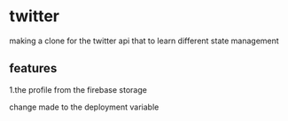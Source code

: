 
# twitter

making a clone for the twitter api that to learn different state management

## features 

1.the profile from the firebase storage 

change made to the deployment variable
